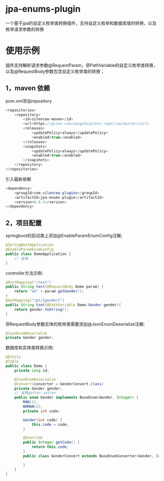 # jpa-enums-plugin
一个基于jpa的自定义枚举类转换插件，支持自定义枚举和数据库值的转换，以及枚举请求参数的转换

# 使用示例

插件支持解析请求参数@RequestParam，@PathVariable的自定义枚举类转换，以及@RequestBody参数包含自定义枚举类的转换；

## 1，maven 依赖

pom.xml添加repository
``` java
<repositories>
    <repository>
        <id>silencew-maven</id>
        <url>https://gitee.com/wangshuip/mvn-repo/raw/master</url>
        <releases>
            <updatePolicy>always</updatePolicy>
            <enabled>true</enabled>
        </releases>
        <snapshots>
            <updatePolicy>always</updatePolicy>
            <enabled>true</enabled>
        </snapshots>
    </repository>
</repositories>
```

引入最新依赖

``` java
<dependency>
    <groupId>com.silencew.plugins</groupId>
    <artifactId>jpa-enums-plugin</artifactId>
    <version>0.0.1</version>
</dependency>
```

## 2，项目配置
springboot的启动类上添加@EnableParamEnumConfig注解;
```java
@SpringBootApplication
@EnableParamEnumConfig
public class DemoApplication {
    // 省略...
}
```
controller方法示例:
``` java
@PostMapping("/test")
public String test(@RequestBody Demo param) {
    return "ok" + param.getGender();
}
@GetMapping("/pt/{gender}")
public String tset(@PathVariable Demo.Gender gender){
    return gender.toString();
}
```
@RequestBody参数实体的枚举类需要添加@JsonEnumDeserialize注解;
``` java
@JsonEnumDeserialze
private Gender gender;
```

数据库和实体类转换示例:
```java
@Entity
@Table
public class Demo {
    private Long id;

    @JsonEnumDeserialze
    @Convert(converter = GenderConvert.class)
    private Gender gender;
    // 省略getter,setter
    public enum Gender implements BaseEnum<Gender, Integer> {
        MAN(1),
        WOMAN(2);
        private int code;

        Gender(int code) {
            this.code = code;
        }

        @Override
        public Integer getCode() {
            return this.code;
        }
        public class GenderConvert extends BaseEnumConverter<Gender, Integer> {

        }
    }
}
```